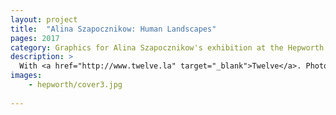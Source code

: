 ```yaml
---
layout: project
title:  "Alina Szapocznikow: Human Landscapes"
pages: 2017
category: Graphics for Alina Szapocznikow's exhibition at the Hepworth Wakefield. 
description: >
  With <a href="http://www.twelve.la" target="_blank">Twelve</a>. Photography by Lewis Ronald.
images:
    - hepworth/cover3.jpg
    
---
```

